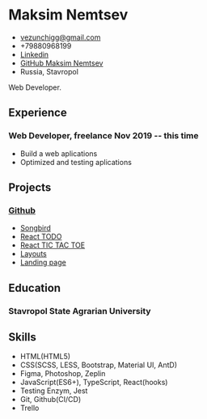 <!-- The (first) h1 will be used as the <title> of the HTML page -->
# Maksim Nemtsev

<!-- The unordered list immediately after the h1 will be formatted on a single
line. It is intended to be used for contact details -->
- <vezunchigg@gmail.com>
- +79880968199
- [Linkedin](https://www.linkedin.com/in/maksim-nemtsev/)
- [GitHub Maksim Nemtsev](https://github.com/maksim-nemtsev)
- Russia, Stavropol

<!-- The paragraph after the h1 and ul and before the first h2 is optional. It
is intended to be used for a short summary. -->
Web Developer.

## Experience

<!-- You have to wrap the "left" and "right" half of these headings in spans by
hand -->
### <span>Web Developer, freelance</span> <span>Nov 2019 -- this time</span>

 - Build a web aplications
 - Optimized and testing aplications

## Projects

### <span>[Github](github.com/maksim-nemtsev)</span>
   - [Songbird](https://festive-ride-1644b7.netlify.app/)
   - [React TODO](https://pedantic-noyce-463bbd.netlify.app/)
   - [React TIC TAC TOE](https://quirky-murdock-7173cb.netlify.app/)
   - [Layouts](https://determined-bardeen-970f50.netlify.app/)
   - [Landing page](https://modest-poitras-ab85e4.netlify.app/)

## Education

### <span>Stavropol State Agrarian University</span>

## Skills

 - HTML(HTML5)
 - CSS(SCSS, LESS, Bootstrap, Material UI, AntD)
 - Figma, Photoshop, Zeplin
 - JavaScript(ES6+), TypeScript, React(hooks)
 - Testing Enzym, Jest
 - Git, Github(CI/CD)
 - Trello
